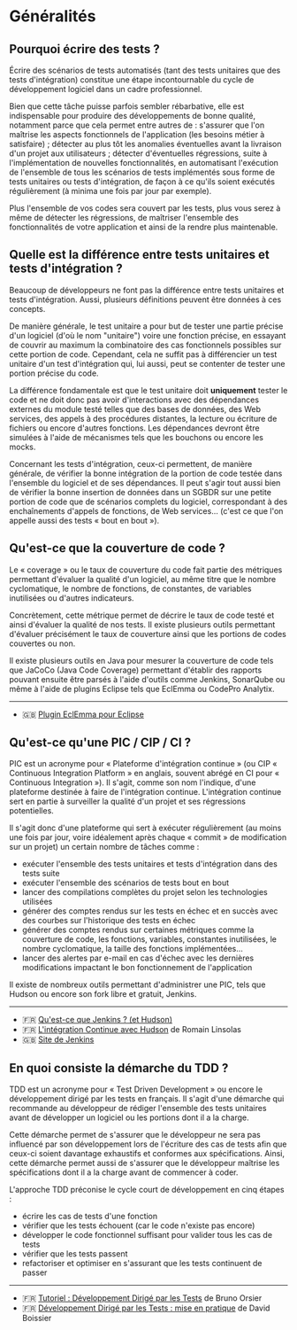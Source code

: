 
# Généralités

## Pourquoi écrire des tests ?

Écrire des scénarios de tests automatisés (tant des tests unitaires que des tests d'intégration) constitue une étape incontournable du cycle de développement logiciel dans un cadre professionnel.

Bien que cette tâche puisse parfois sembler rébarbative, elle est indispensable pour produire des développements de bonne qualité, notamment parce que cela permet entre autres de :
s'assurer que l'on maîtrise les aspects fonctionnels de l'application (les besoins métier à satisfaire) ;
détecter au plus tôt les anomalies éventuelles avant la livraison d'un projet aux utilisateurs ;
détecter d'éventuelles régressions, suite à l'implémentation de nouvelles fonctionnalités, en automatisant l'exécution de l'ensemble de tous les scénarios de tests implémentés sous forme de tests unitaires ou tests d'intégration, de façon à ce qu'ils soient exécutés régulièrement (à minima une fois par jour par exemple).

Plus l'ensemble de vos codes sera couvert par les tests, plus vous serez à même de détecter les régressions, de maîtriser l'ensemble des fonctionnalités de votre application et ainsi de la rendre plus maintenable.

## Quelle est la différence entre tests unitaires et tests d'intégration ?

Beaucoup de développeurs ne font pas la différence entre tests unitaires et tests d'intégration. Aussi, plusieurs définitions peuvent être données à ces concepts.

De manière générale, le test unitaire a pour but de tester une partie précise d'un logiciel (d'où le nom "unitaire") voire une fonction précise, en essayant de couvrir au maximum la combinatoire des cas fonctionnels possibles sur cette portion de code. Cependant, cela ne suffit pas à différencier un test unitaire d'un test d'intégration qui, lui aussi, peut se contenter de tester une portion précise du code.

La différence fondamentale est que le test unitaire doit __uniquement__ tester le code et ne doit donc pas avoir d'interactions avec des dépendances externes du module testé telles que des bases de données, des Web services, des appels à des procédures distantes, la lecture ou écriture de fichiers ou encore d'autres fonctions. Les dépendances devront être simulées à l'aide de mécanismes tels que les bouchons ou encore les mocks.

Concernant les tests d'intégration, ceux-ci permettent, de manière générale, de vérifier la bonne intégration de la portion de code testée dans l'ensemble du logiciel et de ses dépendances. Il peut s'agir tout aussi bien de vérifier la bonne insertion de données dans un SGBDR sur une petite portion de code que de scénarios complets du logiciel, correspondant à des enchaînements d'appels de fonctions, de Web services... (c'est ce que l'on appelle aussi des tests « bout en bout »).

## Qu'est-ce que la couverture de code ?

Le « coverage » ou le taux de couverture du code fait partie des métriques permettant d'évaluer la qualité d'un logiciel, au même titre que le nombre cyclomatique, le nombre de fonctions, de constantes, de variables inutilisées ou d'autres indicateurs.

Concrètement, cette métrique permet de décrire le taux de code testé et ainsi d'évaluer la qualité de nos tests. Il existe plusieurs outils permettant d'évaluer précisément le taux de couverture ainsi que les portions de codes couvertes ou non.

Il existe plusieurs outils en Java pour mesurer la couverture de code tels que JaCoCo (Java Code Coverage) permettant d'établir des rapports pouvant ensuite être parsés à l'aide d'outils comme Jenkins, SonarQube ou même à l'aide de plugins Eclipse tels que EclEmma ou CodePro Analytix.

---

* 🇬🇧 [Plugin EclEmma pour Eclipse](https://www.eclemma.org)

## Qu'est-ce qu'une PIC / CIP / CI ?

PIC est un acronyme pour « Plateforme d'intégration continue » (ou CIP « Continuous Integration Platform » en anglais, souvent abrégé en CI pour « Continuous Integration »). Il s'agit, comme son nom l'indique, d'une plateforme destinée à faire de l'intégration continue. L'intégration continue sert en partie à surveiller la qualité d'un projet et ses régressions potentielles.

Il s'agit donc d'une plateforme qui sert à exécuter régulièrement (au moins une fois par jour, voire idéalement après chaque « commit » de modification sur un projet) un certain nombre de tâches comme :
* exécuter l'ensemble des tests unitaires et tests d'intégration dans des tests suite
* exécuter l'ensemble des scénarios de tests bout en bout
* lancer des compilations complètes du projet selon les technologies utilisées
* générer des comptes rendus sur les tests en échec et en succès avec des courbes sur l'historique des tests en échec
* générer des comptes rendus sur certaines métriques comme la couverture de code, les fonctions, variables, constantes inutilisées, le nombre cyclomatique, la taille des fonctions implémentées...
* lancer des alertes par e-mail en cas d'échec avec les dernières modifications impactant le bon fonctionnement de l'application

Il existe de nombreux outils permettant d'administrer une PIC, tels que Hudson ou encore son fork libre et gratuit, Jenkins.

---

* 🇫🇷 [Qu'est-ce que Jenkins ? (et Hudson)](https://www.ineumann.fr/docs/java/faq-tests/others#quest-ce-que-jenkins--et-hudson)
* 🇫🇷 [L'intégration Continue avec Hudson](https://linsolas.developpez.com/articles/hudson/) de Romain Linsolas
* 🇬🇧 [Site de Jenkins](https://www.jenkins.io)

## En quoi consiste la démarche du TDD ?

TDD est un acronyme pour « Test Driven Development » ou encore le développement dirigé par les tests en français. Il s'agit d'une démarche qui recommande au développeur de rédiger l'ensemble des tests unitaires avant de développer un logiciel ou les portions dont il a la charge.

Cette démarche permet de s'assurer que le développeur ne sera pas influencé par son développement lors de l'écriture des cas de tests afin que ceux-ci soient davantage exhaustifs et conformes aux spécifications. Ainsi, cette démarche permet aussi de s'assurer que le développeur maîtrise les spécifications dont il a la charge avant de commencer à coder.

L'approche TDD préconise le cycle court de développement en cinq étapes :
* écrire les cas de tests d'une fonction
* vérifier que les tests échouent (car le code n'existe pas encore)
* développer le code fonctionnel suffisant pour valider tous les cas de tests
* vérifier que les tests passent
* refactoriser et optimiser en s'assurant que les tests continuent de passer

---

* 🇫🇷 [Tutoriel : Développement Dirigé par les Tests](https://bruno-orsier.developpez.com/tutoriels/TDD/pentaminos/) de Bruno Orsier
* 🇫🇷 [Développement Dirigé par les Tests : mise en pratique](https://dboissier.developpez.com/tutoriels/test-driven-development/) de David Boissier
